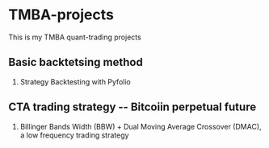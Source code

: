 # TMBA-projects
This is my TMBA quant-trading projects
## Basic backtetsing method
1. Strategy Backtesting with Pyfolio
## CTA trading strategy -- Bitcoiin perpetual future
1. Billinger Bands Width (BBW) + Dual Moving Average Crossover (DMAC), a low frequency trading strategy
